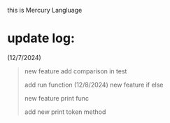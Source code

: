 this is Mercury Langluage
# update log:
(12/7/2024)
> new feature add comparison in test
> 
> add run function
(12/8/2024)
> new feature if else
>
> new feature print func
>
> add new print token method
